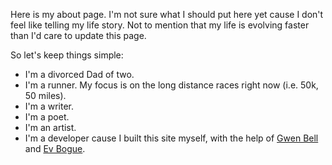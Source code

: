 Here is my about page. I'm not sure what I should put here yet cause I don't feel like telling my life story. Not to mention that my life is evolving faster than I'd care to update this page.

So let's keep things simple:  
  + I'm a divorced Dad of two.  
  + I'm a runner. My focus is on the long distance races right now (i.e. 50k, 50 miles).  
  + I'm a writer.  
  + I'm a poet.  
  + I'm an artist.  
  + I'm a developer cause I built this site myself, with the help of [Gwen Bell](http://gwenbell.com/) and [Ev Bogue](http://evbogue.com/).  